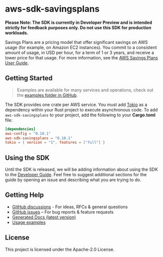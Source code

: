 # aws-sdk-savingsplans

**Please Note: The SDK is currently in Developer Preview and is intended strictly for
feedback purposes only. Do not use this SDK for production workloads.**

Savings Plans are a pricing model that offer significant savings on AWS usage (for example, on Amazon EC2 instances). You commit to a consistent amount of usage, in USD per hour, for a term of 1 or 3 years, and receive a lower price for that usage. For more information, see the [AWS Savings Plans User Guide](https://docs.aws.amazon.com/savingsplans/latest/userguide/).

## Getting Started

> Examples are available for many services and operations, check out the
> [examples folder in GitHub](https://github.com/awslabs/aws-sdk-rust/tree/main/examples).

The SDK provides one crate per AWS service. You must add [Tokio](https://crates.io/crates/tokio)
as a dependency within your Rust project to execute asynchronous code. To add `aws-sdk-savingsplans` to
your project, add the following to your **Cargo.toml** file:

```toml
[dependencies]
aws-config = "0.10.1"
aws-sdk-savingsplans = "0.10.1"
tokio = { version = "1", features = ["full"] }
```

## Using the SDK

Until the SDK is released, we will be adding information about using the SDK to the
[Developer Guide](https://docs.aws.amazon.com/sdk-for-rust/latest/dg/welcome.html). Feel free to suggest
additional sections for the guide by opening an issue and describing what you are trying to do.

## Getting Help

* [GitHub discussions](https://github.com/awslabs/aws-sdk-rust/discussions) - For ideas, RFCs & general questions
* [GitHub issues](https://github.com/awslabs/aws-sdk-rust/issues/new/choose) – For bug reports & feature requests
* [Generated Docs (latest version)](https://awslabs.github.io/aws-sdk-rust/)
* [Usage examples](https://github.com/awslabs/aws-sdk-rust/tree/main/examples)

## License

This project is licensed under the Apache-2.0 License.


